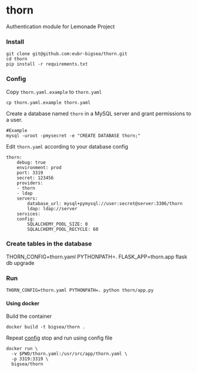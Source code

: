 # thorn
Authentication module for Lemonade Project

### Install
```
git clone git@github.com:eubr-bigsea/thorn.git
cd thorn
pip install -r requirements.txt
```

### Config
Copy `thorn.yaml.example` to `thorn.yaml`
```
cp thorn.yaml.example thorn.yaml
```

Create a database named `thorn` in a MySQL server and grant permissions to a user.
```
#Example
mysql -uroot -pmysecret -e "CREATE DATABASE thorn;"
```

Edit `thorn.yaml` according to your database config
```
thorn:
    debug: true
    environment: prod
    port: 3319
    secret: 123456
    providers:
    - thorn
    - ldap
    servers:
        database_url: mysql+pymysql://user:secret@server:3306/thorn
        ldap: ldap://server
    services:
    config:
        SQLALCHEMY_POOL_SIZE: 0
        SQLALCHEMY_POOL_RECYCLE: 60
```
### Create tables in the database
THORN_CONFIG=thorn.yaml PYTHONPATH=. FLASK_APP=thorn.app flask db upgrade

### Run
```
THORN_CONFIG=thorn.yaml PYTHONPATH=. python thorn/app.py
```

#### Using docker
Build the container
```
docker build -t bigsea/thorn .
```

Repeat [config](#config) stop and run using config file
```
docker run \
  -v $PWD/thorn.yaml:/usr/src/app/thorn.yaml \
  -p 3319:3319 \
  bigsea/thorn
```
